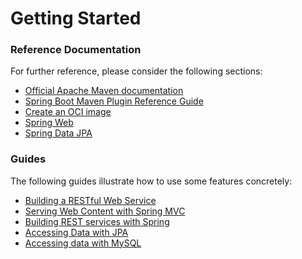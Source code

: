 # Getting Started

### Reference Documentation
For further reference, please consider the following sections:

* [Official Apache Maven documentation](https://maven.apache.org/guides/index.html)
* [Spring Boot Maven Plugin Reference Guide](https://docs.spring.io/spring-boot/docs/3.1.0-RC1/maven-plugin/reference/html/)
* [Create an OCI image](https://docs.spring.io/spring-boot/docs/3.1.0-RC1/maven-plugin/reference/html/#build-image)
* [Spring Web](https://docs.spring.io/spring-boot/docs/3.1.0-RC1/reference/htmlsingle/#web)
* [Spring Data JPA](https://docs.spring.io/spring-boot/docs/3.1.0-RC1/reference/htmlsingle/#data.sql.jpa-and-spring-data)

### Guides
The following guides illustrate how to use some features concretely:

* [Building a RESTful Web Service](https://spring.io/guides/gs/rest-service/)
* [Serving Web Content with Spring MVC](https://spring.io/guides/gs/serving-web-content/)
* [Building REST services with Spring](https://spring.io/guides/tutorials/rest/)
* [Accessing Data with JPA](https://spring.io/guides/gs/accessing-data-jpa/)
* [Accessing data with MySQL](https://spring.io/guides/gs/accessing-data-mysql/)

